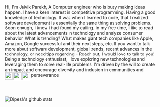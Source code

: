 Hi, I'm Jaivik Parekh, A Computer engineer who is busy making ideas happen. I have a keen interest in competitive programming. Having a good knowledge of technology. It was when I learned to code, that I realized software development is essentially the same thing as solving problems. Soon enough, I knew I had found my calling.
In my free time, I like to read about the latest advancements in technology and analyze consumer behavior. What is trending? What makes giant tech companies like Apple, Amazon, Google successful and their next steps, etc. If you want to talk more about software development, global trends, recent advances in the technology, or need tips regarding - Reach out, I would love to talk to you!
Being a technology enthusiast, I love exploring new technologies and leveraging them to solve real-life problems.
I'm driven by the will to create an impact and encourage diversity and inclusion in communities and perseverance
<a href="https://www.linkedin.com/in/jaivik-parekh-23a3bb185/">
  <img align="left" width="24px" src="https://cdn.jsdelivr.net/npm/simple-icons@v3/icons/linkedin.svg"  />
</a>
<a href="https://twitter.com/dips_jaiswal">
  <img align="left" width="26px" src="https://cdn.jsdelivr.net/npm/simple-icons@v3/icons/twitter.svg" />
</a>
<a href="jaivikparekh1320@gmail.com">
  <img align="left" width="26px" src="https://cdn.jsdelivr.net/npm/simple-icons@v3/icons/gmail.svg" />
</a>

</br></br>

![Dipesh's github stats](https://github-readme-stats.vercel.app/api?username=Jaivik1320&show_icons=true&hide_border=true)
